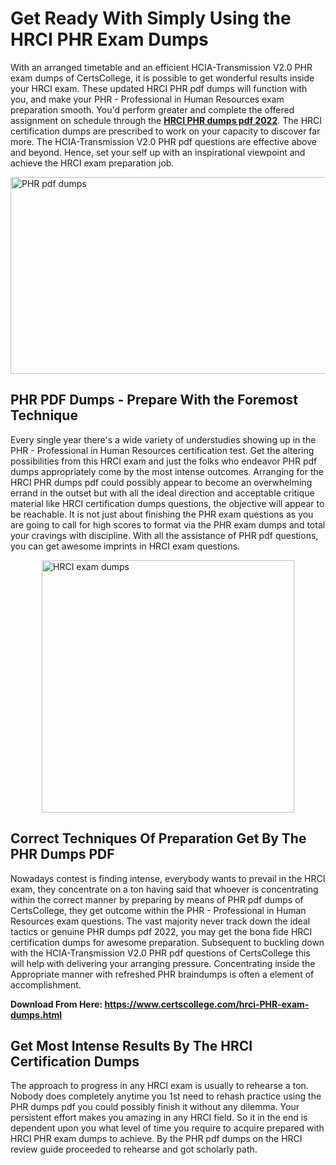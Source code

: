 <h1><strong>Get Ready With Simply Using the HRCI PHR Exam Dumps&nbsp;</strong></h1>
<p><span style="font-weight: 400;">With an arranged timetable and an efficient HCIA-Transmission V2.0 PHR exam dumps of CertsCollege, it is possible to get wonderful results inside your HRCI exam. These updated HRCI PHR pdf dumps will function with you, and make your PHR - Professional in Human Resources exam preparation smooth. You'd perform greater and complete the offered assignment on schedule through the <strong><a href="https://www.certscollege.com/hrci-PHR-exam-dumps.html">HRCI PHR dumps pdf 2022</a></strong>. The HRCI certification dumps are prescribed to work on your capacity to discover far more. The HCIA-Transmission V2.0 PHR pdf questions are effective above and beyond. Hence, set your self up with an inspirational viewpoint and achieve the HRCI exam preparation job.&nbsp;</span></p>
<p><span style="font-weight: 400;"><img style="display: block; margin-left: auto; margin-right: auto;" src="https://i.ibb.co/CPDK3ps/Yellow-and-Blue-Initiative-Blog-Banner.png" alt="PHR pdf dumps" width="559" height="315" /></span></p>
<h2><strong>PHR PDF Dumps - Prepare With the Foremost Technique</strong></h2>
<p><span style="font-weight: 400;">Every single year there's a wide variety of understudies showing up in the PHR - Professional in Human Resources certification test. Get the altering possibilities from this HRCI exam and just the folks who endeavor PHR pdf dumps appropriately come by the most intense outcomes. Arranging for the HRCI PHR dumps pdf could possibly appear to become an overwhelming errand in the outset but with all the ideal direction and acceptable critique material like HRCI certification dumps questions, the objective will appear to be reachable. It is not just about finishing the PHR exam questions as you are going to call for high scores to format via the PHR exam dumps and total your cravings with discipline. With all the assistance of PHR pdf questions, you can get awesome imprints in HRCI exam questions.</span></p>
<p><span style="font-weight: 400;"><a href="https://tinyurl.com/yxmal94e"><img style="display: block; margin-left: auto; margin-right: auto;" src="https://i.ibb.co/9tMrhdY/Teacher-Appreciation-Invitation.png" alt="HRCI exam dumps " width="404" height="404" /></a></span></p>
<h2><strong>Correct Techniques Of Preparation Get By The PHR Dumps PDF</strong></h2>
<p><span style="font-weight: 400;">Nowadays contest is finding intense, everybody wants to prevail in the HRCI exam, they concentrate on a ton having said that whoever is concentrating within the correct manner by preparing by means of PHR pdf dumps of CertsCollege, they get outcome within the PHR - Professional in Human Resources exam questions. The vast majority never track down the ideal tactics or genuine PHR dumps pdf 2022, you may get the bona fide HRCI certification dumps for awesome preparation. Subsequent to buckling down with the HCIA-Transmission V2.0 PHR pdf questions of CertsCollege this will help with delivering your arranging pressure. Concentrating inside the Appropriate manner with refreshed PHR braindumps is often a element of accomplishment.</span></p>
<p><span style="font-weight: 400;"><strong>Download From Here: <a href="https://www.certscollege.com/hrci-PHR-exam-dumps.html">https://www.certscollege.com/hrci-PHR-exam-dumps.html</a></strong></span></p>
<h2><strong>Get Most Intense Results By The HRCI Certification Dumps</strong></h2>
<p><span style="font-weight: 400;">The approach to progress in any HRCI exam is usually to rehearse a ton. Nobody does completely anytime you 1st need to rehash practice using the PHR dumps pdf you could possibly finish it without any dilemma. Your persistent effort makes you amazing in any HRCI field. So it in the end is dependent upon you what level of time you require to acquire prepared with HRCI PHR exam dumps to achieve. By the PHR pdf dumps on the HRCI review guide proceeded to rehearse and got scholarly path.</span></p>
